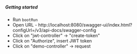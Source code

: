 ##### Getting started
* Run `bootRun`
* Open URL - http://localhost:8080/swagger-ui/index.html?configUrl=/v3/api-docs/swagger-config
* Click on "jwt-controller" -> "create-token"
* Click on "Authorize", insert JWT token
* Click on "demo-controller" -> request
